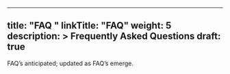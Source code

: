 
---
title: "FAQ "
linkTitle: "FAQ"
weight: 5
description: >
  Frequently Asked Questions
draft: true
---


FAQ’s anticipated; updated as FAQ’s emerge.